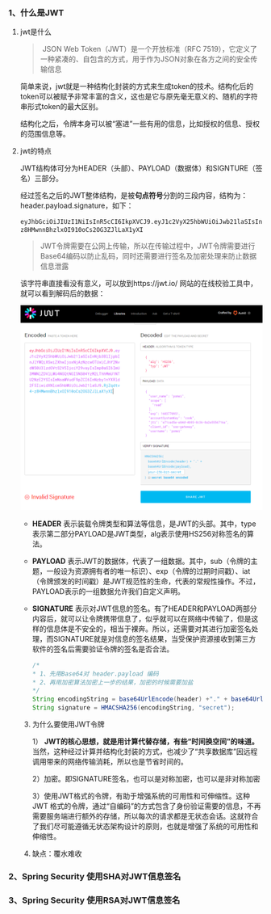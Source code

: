 ### 1、什么是JWT

1. jwt是什么

   > ​	JSON Web Token（JWT）是一个开放标准（RFC 7519），它定义了一种紧凑的、自包含的方式，用于作为JSON对象在各方之间的安全传输信息

   简单来说，jwt就是一种结构化封装的方式来生成token的技术。结构化后的token可以被赋予非常丰富的含义，这也是它与原先毫无意义的、随机的字符串形式token的最大区别。

   结构化之后，令牌本身可以被“塞进”一些有用的信息，比如授权的信息、授权的范围信息等。

2. jwt的特点

   JWT结构体可分为HEADER（头部）、PAYLOAD（数据体）和SIGNTURE（签名）三部分。

   经过签名之后的JWT整体结构，是被**句点符号**分割的三段内容，结构为：header.payload.signature，如下：

   ```
   eyJhbGciOiJIUzI1NiIsInR5cCI6IkpXVCJ9.eyJ1c2VyX25hbWUiOiJwb21laSIsInNjb3BlIjpbInJlYWQiXSwiZXhwIjoxNjAzNzcwOTUxLCJhY2NvdW50U3lzdGVtS2V5IjoiY29vayIsImp0aSI6ImU3MWNlZDVlLWU4NGQtNGI5NS04YzM2LThhMmU1NTU2NzE2YSIsImNsaWVudF9pZCI6InNzby1nYXRld2F5IiwidXNlcm5hbWUiOiJwb21laSJ9.RjZqdtv4-z8HMwnnBhzlxOI910oCs2OG3ZJlLaX1yXI
   ```

   > JWT令牌需要在公网上传输，所以在传输过程中，JWT令牌需要进行Base64编码以防止乱码，同时还需要进行签名及加密处理来防止数据信息泄露

   该字符串直接看没有意义，可以放到https://jwt.io/  网站的在线校验工具中，就可以看到解码后的数据：

   ![image-20200928145345840](04-OAuth2.0使用JWT结构化令牌.assets/image-20200928145345840.png)

   

   * **HEADER**  表示装载令牌类型和算法等信息，是JWT的头部。其中，type表示第二部分PAYLOAD是JWT类型，alg表示使用HS256对称签名的算法。

   * **PAYLOAD**  表示JWT的数据体，代表了一组数据。其中，sub（令牌的主题，一般设为资源拥有者的唯一标识）、exp（令牌的过期时间戳）、iat（令牌颁发的时间戳）是JWT规范性的生命，代表的常规性操作。不过，PAYLOAD表示的一组数据允许我们自定义声明。

   * **SIGNATURE**  表示对JWT信息的签名。有了HEADER和PAYLOAD两部分内容后，就可以让令牌携带信息了，似乎就可以在网络中传输了，但是这样的信息体是不安全的，相当于裸奔。所以，还需要对其进行加密签名处理，而SIGNATURE就是对信息的签名结果，当受保护资源接收到第三方软件的签名后需要验证令牌的签名是否合法。

     ```java
     /*
     * 1、先用Base64对 header.payload 编码
     * 2、再用加密算法加密上一步的结果，加密的时候需要加盐
     */
     String encodingString = base64UrlEncode(header) +"." + base64UrlEncode(payload0);
     String signature = HMACSHA256(encodingString, "secret");
     ```

   3. 为什么要使用JWT令牌

      1） **JWT的核心思想，就是用计算代替存储，有些“时间换空间”的味道。** 当然，这种经过计算并结构化封装的方式，也减少了“共享数据库”因远程调用带来的网络传输消耗，所以也是节省时间的。

      2）加密。即SIGNATURE签名，也可以是对称加密，也可以是非对称加密

      3）使用JWT格式的令牌，有助于增强系统的可用性和可伸缩性。这种 JWT 格式的令牌，通过“自编码”的方式包含了身份验证需要的信息，不再需要服务端进行额外的存储，所以每次的请求都是无状态会话。这就符合了我们尽可能遵循无状态架构设计的原则，也就是增强了系统的可用性和伸缩性。

   4. 缺点：覆水难收

### 2、Spring Security 使用SHA对JWT信息签名

### 3、Spring Security 使用RSA对JWT信息签名


